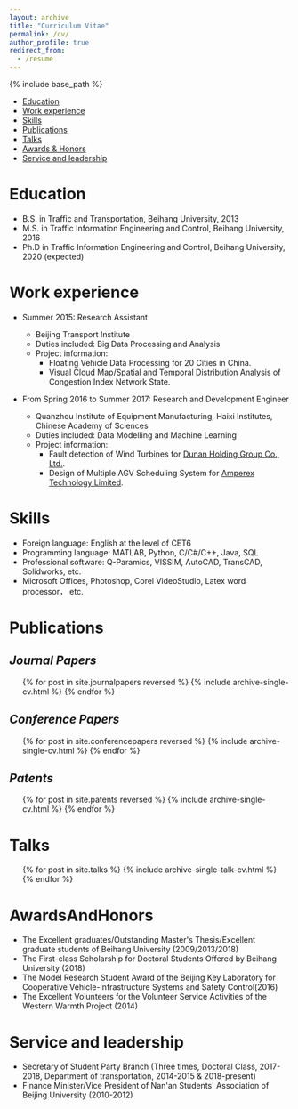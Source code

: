 ```yaml
---
layout: archive
title: "Curriculum Vitae"
permalink: /cv/
author_profile: true
redirect_from:
  - /resume
---
```


{% include base_path %}
+ [Education](#Education)
+ [Work experience](#Workexperience)
+ [Skills](#Skills)
+ [Publications](#Publications)
+ [Talks](#Talks)
+ [Awards & Honors](#AwardsAndHonors)
+ [Service and leadership](#Serviceandleadership)

# <a name="Education"></a>Education

* B.S. in Traffic and Transportation, Beihang University, 2013
* M.S. in Traffic Information Engineering and Control, Beihang University, 2016
* Ph.D in Traffic Information Engineering and Control, Beihang University, 2020 (expected)

# <a name="Workexperience"></a>Work experience

* Summer 2015: Research Assistant
  * Beijing Transport Institute
  * Duties included: Big Data Processing and Analysis
  * Project information: 
    * Floating Vehicle Data Processing for 20 Cities in China.
    * Visual Cloud Map/Spatial and Temporal Distribution Analysis of Congestion Index Network State.

* From Spring 2016 to Summer 2017: Research and Development Engineer
  * Quanzhou Institute of Equipment Manufacturing, Haixi Institutes, Chinese Academy of Sciences
  * Duties included: Data Modelling and Machine Learning
  * Project information: 
    * Fault detection of Wind Turbines for [Dunan Holding Group Co., Ltd.](http://www.chinadunan.com/).
    * Design of Multiple AGV Scheduling System for [Amperex Technology Limited](http://www.catlbattery.com/).
 
# <a name="Skills"></a>Skills

* Foreign language: English at the level of CET6
* Programming language: MATLAB, Python, C/C#/C++, Java, SQL
* Professional software: Q-Paramics, VISSIM, AutoCAD, TransCAD, Solidworks, etc.
* Microsoft Offices, Photoshop, Corel VideoStudio, Latex word processor， etc.
 
# <a name="Publications"></a>Publications

*Journal Papers*
------
  <ul>{% for post in site.journalpapers reversed %}
    {% include archive-single-cv.html %}
  {% endfor %}</ul>
  
 
*Conference Papers*
------
  <ul>{% for post in site.conferencepapers reversed %}
    {% include archive-single-cv.html %}
  {% endfor %}</ul>
  
*Patents*
------
  <ul>{% for post in site.patents reversed %}
    {% include archive-single-cv.html %}
  {% endfor %}</ul>
  
# <a name="Talks"></a>Talks

  <ul>{% for post in site.talks %}
    {% include archive-single-talk-cv.html %}
  {% endfor %}</ul>  
  
# <a name="Awards & Honors"></a>AwardsAndHonors
* The Excellent graduates/Outstanding Master's Thesis/Excellent graduate students of Beihang University (2009/2013/2018)
*  The First-class Scholarship for Doctoral Students Offered by Beihang University (2018)
* The Model Research Student Award of the Beijing Key Laboratory for Cooperative Vehicle-Infrastructure Systems and Safety Control(2016)
* The Excellent Volunteers for the Volunteer Service Activities of the Western Warmth Project (2014)


# <a name="Serviceandleadership"></a>Service and leadership

* Secretary of Student Party Branch (Three times, Doctoral Class, 2017-2018, Department of transportation, 2014-2015 & 2018-present)
* Finance Minister/Vice President of Nan'an Students' Association of Beijing University (2010-2012)

